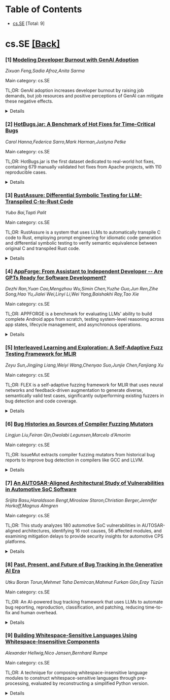 <div id=toc></div>

# Table of Contents

- [cs.SE](#cs.SE) [Total: 9]


<div id='cs.SE'></div>

# cs.SE [[Back]](#toc)

### [1] [Modeling Developer Burnout with GenAI Adoption](https://arxiv.org/abs/2510.07435)
*Zixuan Feng,Sadia Afroz,Anita Sarma*

Main category: cs.SE

TL;DR: GenAI adoption increases developer burnout by raising job demands, but job resources and positive perceptions of GenAI can mitigate these negative effects.


<details>
  <summary>Details</summary>
Motivation: To investigate how Generative AI adoption affects developers' well-being and burnout, moving beyond just productivity gains to understand the psychological impacts.

Method: Mixed-methods study using JD-R model: surveyed 442 developers, applied PLS-SEM and regression analysis, complemented with qualitative analysis of open-ended responses.

Result: GenAI adoption increases burnout through heightened job demands, but job resources and positive perceptions of GenAI help reduce these negative effects.

Conclusion: GenAI adoption presents both challenges (increased job demands leading to burnout) and opportunities (when supported by adequate resources and positive perceptions).

Abstract: Generative AI (GenAI) is rapidly reshaping software development workflows.
While prior studies emphasize productivity gains, the adoption of GenAI also
introduces new pressures that may harm developers' well-being. In this paper,
we investigate the relationship between the adoption of GenAI and developers'
burnout. We utilized the Job Demands--Resources (JD--R) model as the analytic
lens in our empirical study. We employed a concurrent embedded mixed-methods
research design, integrating quantitative and qualitative evidence. We first
surveyed 442 developers across diverse organizations, roles, and levels of
experience. We then employed Partial Least Squares--Structural Equation
Modeling (PLS-SEM) and regression to model the relationships among job demands,
job resources, and burnout, complemented by a qualitative analysis of
open-ended responses to contextualize the quantitative findings. Our results
show that GenAI adoption heightens burnout by increasing job demands, while job
resources and positive perceptions of GenAI mitigate these effects, reframing
adoption as an opportunity.

</details>


### [2] [HotBugs.jar: A Benchmark of Hot Fixes for Time-Critical Bugs](https://arxiv.org/abs/2510.07529)
*Carol Hanna,Federica Sarro,Mark Harman,Justyna Petke*

Main category: cs.SE

TL;DR: HotBugs.jar is the first dataset dedicated to real-world hot fixes, containing 679 manually validated hot fixes from Apache projects, with 110 reproducible cases.


<details>
  <summary>Details</summary>
Motivation: No existing evaluation benchmark focuses specifically on hot fixes, which are urgent, unplanned changes deployed to address time-critical issues in production systems.

Method: Mined 10 active Apache projects with over 190K commits and 150K issue reports, identified 746 potential hot fixes, manually validated them, and packaged reproducible cases with buggy/fixed versions, test suites, and metadata.

Result: Created HotBugs.jar dataset with 679 confirmed hot fixes (110 reproducible), adopted as official challenge dataset for SBSE Conference Challenge Track.

Conclusion: This benchmark enables study and evaluation of tools for rapid debugging, automated repair, and production-grade resilience, driving research in this essential area forward.

Abstract: Hot fixes are urgent, unplanned changes deployed to production systems to
address time-critical issues. Despite their importance, no existing evaluation
benchmark focuses specifically on hot fixes. We present HotBugs$.$jar, the
first dataset dedicated to real-world hot fixes. From an initial mining of 10
active Apache projects totaling over 190K commits and 150K issue reports, we
identified 746 software patches that met our hot-fix criteria. After manual
evaluation, 679 were confirmed as genuine hot fixes, of which 110 are
reproducible using a test suite. Building upon the Bugs$.$jar framework,
HotBugs$.$jar integrates these 110 reproducible cases and makes available all
679 manually validated hot fixes, each enriched with comprehensive metadata to
support future research. Each hot fix was systematically identified using Jira
issue data, validated by independent reviewers, and packaged in a reproducible
format with buggy and fixed versions, test suites, and metadata. HotBugs$.$jar
has already been adopted as the official challenge dataset for the Search-Based
Software Engineering (SBSE) Conference Challenge Track, demonstrating its
immediate impact. This benchmark enables the study and evaluation of tools for
rapid debugging, automated repair, and production-grade resilience in modern
software systems to drive research in this essential area forward.

</details>


### [3] [RustAssure: Differential Symbolic Testing for LLM-Transpiled C-to-Rust Code](https://arxiv.org/abs/2510.07604)
*Yubo Bai,Tapti Palit*

Main category: cs.SE

TL;DR: RustAssure is a system that uses LLMs to automatically transpile C code to Rust, employing prompt engineering for idiomatic code generation and differential symbolic testing to verify semantic equivalence between original C and transpiled Rust code.


<details>
  <summary>Details</summary>
Motivation: To leverage Rust's memory safety benefits for existing C codebases by automating the transpilation process while ensuring the generated Rust code is both safe and semantically equivalent to the original C code.

Method: Uses Large Language Models with prompt engineering techniques to generate Rust code from C, followed by differential symbolic testing to verify semantic similarity between the original C and transpiled Rust functions.

Result: Successfully generated compilable Rust functions for 89.8% of C functions, with 69.9% of those producing equivalent symbolic return values in both C and Rust versions.

Conclusion: RustAssure demonstrates effective automated transpilation from C to Rust using LLMs, with high success rates for generating compilable code and verifying semantic equivalence through symbolic testing.

Abstract: Rust is a memory-safe programming language that significantly improves
software security. Existing codebases written in unsafe memory languages, such
as C, must first be transpiled to Rust to take advantage of Rust's improved
safety guarantees. RustAssure presents a system that uses Large Language Models
(LLMs) to automatically transpile existing C codebases to Rust. RustAssure uses
prompt engineering techniques to maximize the chances of the LLM generating
idiomatic and safe Rust code. Moreover, because LLMs often generate code with
subtle bugs that can be missed under traditional unit or fuzz testing,
RustAssure performs differential symbolic testing to establish the semantic
similarity between the original C and LLM-transpiled Rust code. We evaluated
RustAssure with five real-world applications and libraries, and showed that our
system is able to generate compilable Rust functions for 89.8% of all C
functions, of which 69.9% produced equivalent symbolic return values for both
the C and Rust functions.

</details>


### [4] [AppForge: From Assistant to Independent Developer -- Are GPTs Ready for Software Development?](https://arxiv.org/abs/2510.07740)
*Dezhi Ran,Yuan Cao,Mengzhou Wu,Simin Chen,Yuzhe Guo,Jun Ren,Zihe Song,Hao Yu,Jialei Wei,Linyi Li,Wei Yang,Baishakhi Ray,Tao Xie*

Main category: cs.SE

TL;DR: APPFORGE is a benchmark for evaluating LLMs' ability to build complete Android apps from scratch, testing system-level reasoning across app states, lifecycle management, and asynchronous operations.


<details>
  <summary>Details</summary>
Motivation: Existing benchmarks focus on isolated function-level code generation, but real-world software development requires reasoning over entire systems with multiple components, states, and framework constraints.

Method: Created a benchmark of 101 Android app problems from real-world apps, using a multi-agent system to summarize functionalities and synthesize test cases, with expert verification and automated evaluation framework.

Result: Evaluation of 12 flagship LLMs showed poor performance, with the best model (GPT-5) achieving only 18.8% functionally correct applications.

Conclusion: Current LLMs have fundamental limitations in handling complex, multi-component software engineering challenges, highlighting the gap between function-level coding and system-level development.

Abstract: Large language models (LLMs) have demonstrated remarkable capability in
function-level code generation tasks. Unlike isolated functions, real-world
applications demand reasoning over the entire software system: developers must
orchestrate how different components interact, maintain consistency across
states over time, and ensure the application behaves correctly within the
lifecycle and framework constraints. Yet, no existing benchmark adequately
evaluates whether LLMs can bridge this gap and construct entire software
systems from scratch. To address this gap, we propose APPFORGE, a benchmark
consisting of 101 software development problems drawn from real-world Android
apps. Given a natural language specification detailing the app functionality, a
language model is tasked with implementing the functionality into an Android
app from scratch. Developing an Android app from scratch requires understanding
and coordinating app states, lifecycle management, and asynchronous operations,
calling for LLMs to generate context-aware, robust, and maintainable code. To
construct APPFORGE, we design a multi-agent system to automatically summarize
the main functionalities from app documents and navigate the app to synthesize
test cases validating the functional correctness of app implementation.
Following rigorous manual verification by Android development experts, APPFORGE
incorporates the test cases within an automated evaluation framework that
enables reproducible assessment without human intervention, making it easily
adoptable for future research. Our evaluation on 12 flagship LLMs show that all
evaluated models achieve low effectiveness, with the best-performing model
(GPT-5) developing only 18.8% functionally correct applications, highlighting
fundamental limitations in current models' ability to handle complex,
multi-component software engineering challenges.

</details>


### [5] [Interleaved Learning and Exploration: A Self-Adaptive Fuzz Testing Framework for MLIR](https://arxiv.org/abs/2510.07815)
*Zeyu Sun,Jingjing Liang,Weiyi Wang,Chenyao Suo,Junjie Chen,Fanjiang Xu*

Main category: cs.SE

TL;DR: FLEX is a self-adaptive fuzzing framework for MLIR that uses neural networks and feedback-driven augmentation to generate diverse, semantically valid test cases, significantly outperforming existing fuzzers in bug detection and code coverage.


<details>
  <summary>Details</summary>
Motivation: Existing fuzzing approaches for MLIR struggle to generate diverse and semantically valid test cases, making it difficult to expose subtle bugs in MLIR's complex and evolving codebase.

Method: FLEX leverages neural networks for program generation, perturbed sampling strategy for diversity, and a feedback-driven augmentation loop that iteratively improves the model using both crashing and non-crashing test cases.

Result: In 30-day testing, FLEX discovered 80 previously unknown bugs (including multiple new root causes and parser bugs). In 24-hour comparisons, it detected 53 bugs (3.5x more than best baseline) and achieved 28.2% code coverage (42% better than next-best tool).

Conclusion: FLEX effectively addresses MLIR fuzzing challenges through neural program generation and adaptive learning, with ablation studies confirming the importance of perturbed generation and diversity augmentation.

Abstract: MLIR (Multi-Level Intermediate Representation) has rapidly become a
foundational technology for modern compiler frameworks, enabling extensibility
across diverse domains. However, ensuring the correctness and robustness of
MLIR itself remains challenging. Existing fuzzing approaches-based on manually
crafted templates or rule-based mutations-struggle to generate sufficiently
diverse and semantically valid test cases, making it difficult to expose subtle
or deep-seated bugs within MLIR's complex and evolving code space. In this
paper, we present FLEX, a novel self-adaptive fuzzing framework for MLIR. FLEX
leverages neural networks for program generation, a perturbed sampling strategy
to encourage diversity, and a feedback-driven augmentation loop that
iteratively improves its model using both crashing and non-crashing test cases.
Starting from a limited seed corpus, FLEX progressively learns valid syntax and
semantics and autonomously produces high-quality test inputs. We evaluate FLEX
on the upstream MLIR compiler against four state-of-the-art fuzzers. In a
30-day campaign, FLEX discovers 80 previously unknown bugs-including multiple
new root causes and parser bugs-while in 24-hour fixed-revision comparisons, it
detects 53 bugs (over 3.5x as many as the best baseline) and achieves 28.2%
code coverage, outperforming the next-best tool by 42%. Ablation studies
further confirm the critical role of both perturbed generation and diversity
augmentation in FLEX's effectiveness.

</details>


### [6] [Bug Histories as Sources of Compiler Fuzzing Mutators](https://arxiv.org/abs/2510.07834)
*Lingjun Liu,Feiran Qin,Owolabi Legunsen,Marcelo d'Amorim*

Main category: cs.SE

TL;DR: IssueMut extracts compiler fuzzing mutators from historical bug reports to improve bug detection in compilers like GCC and LLVM.


<details>
  <summary>Details</summary>
Motivation: Compiler bugs have significant negative impacts, and existing mutational fuzzers don't leverage historical bug reports as a source of mutators, missing potential bug patterns.

Method: Automated mining of mutators from 1760 GCC and LLVM bug reports, then retrofitting these mutators into existing mutational compiler fuzzers.

Result: 587 mutators mined from bug reports found 28 new bugs in GCC and 37 in LLVM, with 60 confirmed or fixed - outperforming state-of-the-art fuzzers.

Conclusion: Bug histories contain rich information that compiler fuzzers should leverage, as demonstrated by IssueMut's effectiveness in finding new bugs.

Abstract: Bugs in compilers, which are critical infrastructure today, can have outsized
negative impacts. Mutational fuzzers aid compiler bug detection by
systematically mutating compiler inputs, i.e., programs. Their effectiveness
depends on the quality of the mutators used. Yet, no prior work used compiler
bug histories as a source of mutators. We propose IssueMut, the first approach
for extracting compiler fuzzing mutators from bug histories. Our insight is
that bug reports contain hints about program elements that induced compiler
bugs; they can guide fuzzers towards similar bugs. IssueMut uses an automated
method to mine mutators from bug reports and retrofit such mutators into
existing mutational compiler fuzzers. Using IssueMut, we mine 587 mutators from
1760 GCC and LLVM bug reports. Then, we run IssueMut on these compilers, with
all their test inputs as seed corpora. We find that "bug history" mutators are
effective: they find new bugs that a state-of-the-art mutational compiler
fuzzer misses-28 in GCC and 37 in LLVM. Of these, 60 were confirmed or fixed,
validating our idea that bug histories have rich information that compiler
fuzzers should leverage.

</details>


### [7] [An AUTOSAR-Aligned Architectural Study of Vulnerabilities in Automotive SoC Software](https://arxiv.org/abs/2510.07941)
*Srijita Basu,Haraldsson Bengt,Miroslaw Staron,Christian Berger,Jennifer Horkoff,Magnus Almgren*

Main category: cs.SE

TL;DR: This study analyzes 180 automotive SoC vulnerabilities in AUTOSAR-aligned architectures, identifying 16 root causes, 56 affected modules, and examining mitigation delays to provide security insights for automotive CPS platforms.


<details>
  <summary>Details</summary>
Motivation: There is a surge in SoC-related vulnerabilities in automotive systems, but systematic analysis of root causes and impacts within AUTOSAR-aligned architectures is lacking, particularly for real-time, safety-critical environments.

Method: Analyzed 180 publicly reported automotive SoC vulnerabilities mapped to a representative SoC software architecture model aligned with AUTOSAR principles for layered abstraction and service orientation.

Result: Identified 16 root causes and 56 affected software modules, examined mitigation delays across CWE categories and architectural layers, uncovered dominant vulnerability patterns and critical modules with prolonged patch delays.

Conclusion: Provides actionable insights for securing automotive CPS platforms, including guides for improved detection, prioritization, and localization strategies for SoC software architectures in vehicle platforms.

Abstract: Cooperative, Connected and Automated Mobility (CCAM) are complex
cyber-physical systems (CPS) that integrate computation, communication, and
control in safety-critical environments. At their core, System-on-Chip (SoC)
platforms consolidate processing units, communication interfaces, AI
accelerators, and security modules into a single chip. AUTOSAR (AUTomotive Open
System ARchitecture) standard was developed in the automotive domain to better
manage this complexity, defining layered software structures and interfaces to
facilitate reuse of HW/SW components. However, in practice, this integrated SoC
software architecture still poses security challenges, particularly in
real-time, safety-critical environments. Recent reports highlight a surge in
SoC-related vulnerabilities, yet systematic analysis of their root causes and
impact within AUTOSAR-aligned architectures is lacking. This study fills that
gap by analyzing 180 publicly reported automotive SoC vulnerabilities, mapped
to a representative SoC software architecture model that is aligned with
AUTOSAR principles for layered abstraction and service orientation. We identify
16 root causes and 56 affected software modules, and examine mitigation delays
across Common Weakness Enumeration (CWE) categories and architectural layers.
We uncover dominant vulnerability patterns and critical modules with prolonged
patch delays, and provide actionable insights for securing automotive CPS
platforms, including guides for improved detection, prioritization, and
localization strategies for SoC software architectures in SoC-based vehicle
platforms.

</details>


### [8] [Past, Present, and Future of Bug Tracking in the Generative AI Era](https://arxiv.org/abs/2510.08005)
*Utku Boran Torun,Mehmet Taha Demircan,Mahmut Furkan Gön,Eray Tüzün*

Main category: cs.SE

TL;DR: An AI-powered bug tracking framework that uses LLMs to automate bug reporting, reproduction, classification, and patching, reducing time-to-fix and human overhead.


<details>
  <summary>Details</summary>
Motivation: Traditional bug tracking systems are slow, require significant manual coordination between non-technical users and technical teams, and have long response times that delay fixes and cause user frustration.

Method: Proposes an AI-powered framework using large language models (LLMs) to automate bug tracking processes. Users report in natural language, AI agents refine reports, attempt reproduction, classify issues, resolve invalid ones with no-code fixes, localize valid bugs, and generate candidate patches with human oversight.

Result: The framework accelerates response times, improves collaboration between stakeholders, and strengthens software maintenance practices by integrating automation into each phase of bug tracking.

Conclusion: AI-powered automation can transform bug tracking into a more efficient, user-centric process by reducing manual overhead and speeding up the entire bug resolution lifecycle.

Abstract: Traditional bug tracking systems rely heavily on manual reporting,
reproduction, triaging, and resolution, each carried out by different
stakeholders such as end users, customer support, developers, and testers. This
division of responsibilities requires significant coordination and widens the
communication gap between non-technical users and technical teams, slowing the
process from bug discovery to resolution. Moreover, current systems are highly
asynchronous; users often wait hours or days for a first response, delaying
fixes and contributing to frustration. This paper examines the evolution of bug
tracking, from early paper-based reporting to today's web-based and SaaS
platforms. Building on this trajectory, we propose an AI-powered bug tracking
framework that augments existing tools with intelligent, large language model
(LLM)-driven automation. Our framework addresses two main challenges: reducing
time-to-fix and minimizing human overhead. Users report issues in natural
language, while AI agents refine reports, attempt reproduction, and request
missing details. Reports are then classified, invalid ones resolved through
no-code fixes, and valid ones localized and assigned to developers. LLMs also
generate candidate patches, with human oversight ensuring correctness. By
integrating automation into each phase, our framework accelerates response
times, improves collaboration, and strengthens software maintenance practices
for a more efficient, user-centric future.

</details>


### [9] [Building Whitespace-Sensitive Languages Using Whitespace-Insensitive Components](https://arxiv.org/abs/2510.08200)
*Alexander Hellwig,Nico Jansen,Bernhard Rumpe*

Main category: cs.SE

TL;DR: A technique for composing whitespace-insensitive language modules to construct whitespace-sensitive languages through pre-processing, evaluated by reconstructing a simplified Python version.


<details>
  <summary>Details</summary>
Motivation: The gap between whitespace-sensitive and whitespace-insensitive languages inhibits reusability of modular language components, forcing developers to build whitespace-sensitive languages from scratch.

Method: Pre-processing language artifacts before parsing to enable the use of modular, whitespace-insensitive language modules for constructing whitespace-sensitive languages.

Result: Successfully reconstructed a simplified version of Python using the approach, demonstrating feasibility.

Conclusion: The solution increases reusability of existing language components, reducing development time and improving software language quality.

Abstract: In Software Language Engineering, there is a trend towards reusability by
composing modular language components. However, this reusability is severely
inhibited by a gap in integrating whitespace-sensitive and
whitespace-insensitive languages. There is currently no consistent procedure
for seamlessly reusing such language components in both cases, such that
libraries often cannot be reused, and whitespacesensitive languages are
developed from scratch. This paper presents a technique for using modular,
whitespaceinsensitive language modules to construct whitespace sensitive
languages by pre-processing language artifacts before parsing. The approach is
evaluated by reconstructing a simplified version of the programming language
Python. Our solution aims to increase the reusability of existing language
components to reduce development time and increase the overall quality of
software languages.

</details>
